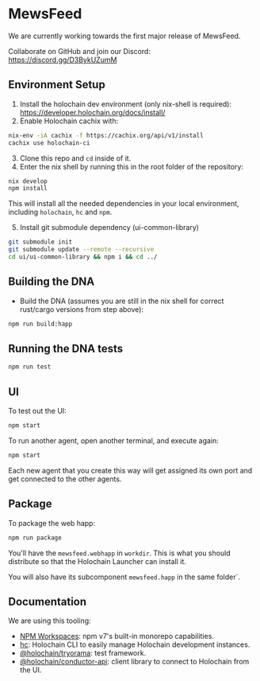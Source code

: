 
# MewsFeed

We are currently working towards the first major release of MewsFeed.

Collaborate on GitHub and join our Discord: https://discord.gg/D3BykUZumM

## Environment Setup

1. Install the holochain dev environment (only nix-shell is required): https://developer.holochain.org/docs/install/
2. Enable Holochain cachix with:

```bash
nix-env -iA cachix -f https://cachix.org/api/v1/install
cachix use holochain-ci
```

3. Clone this repo and `cd` inside of it.
4. Enter the nix shell by running this in the root folder of the repository:

```bash
nix develop
npm install
```

This will install all the needed dependencies in your local environment, including `holochain`, `hc` and `npm`.

5. Install git submodule dependency (ui-common-library)

```bash
git submodule init
git submodule update --remote --recursive
cd ui/ui-common-library && npm i && cd ../
```

## Building the DNA

- Build the DNA (assumes you are still in the nix shell for correct rust/cargo versions from step above):

```bash
npm run build:happ
```

## Running the DNA tests

```bash
npm run test
```

## UI

To test out the UI:

```bash
npm start
```

To run another agent, open another terminal, and execute again:

```bash
npm start
```

Each new agent that you create this way will get assigned its own port and get connected to the other agents.

## Package

To package the web happ:

```bash
npm run package
```

You'll have the `mewsfeed.webhapp` in `workdir`. This is what you should distribute so that the Holochain Launcher can install it.

You will also have its subcomponent `mewsfeed.happ` in the same folder`.

## Documentation

We are using this tooling:

- [NPM Workspaces](https://docs.npmjs.com/cli/v7/using-npm/workspaces/): npm v7's built-in monorepo capabilities.
- [hc](https://github.com/holochain/holochain/tree/develop/crates/hc): Holochain CLI to easily manage Holochain development instances.
- [@holochain/tryorama](https://www.npmjs.com/package/@holochain/tryorama): test framework.
- [@holochain/conductor-api](https://www.npmjs.com/package/@holochain/conductor-api): client library to connect to Holochain from the UI.
